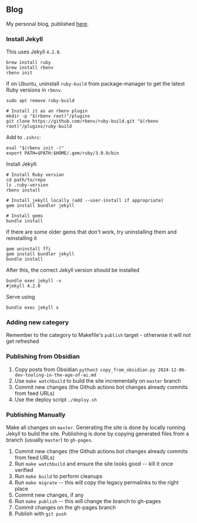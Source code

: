 ## Blog

My personal blog, published [here](https://mourjo.me/blog/).


### Install Jekyll
This uses Jekyll `4.2.0`.

```shell
brew install ruby
brew install rbenv
rbenv init
```

If on Ubuntu, uninstall `ruby-build` from package-manager to get the latest Ruby
versions in `rbenv`.
```shell
sudo apt remove ruby-build

# Install it as an rbenv plugin
mkdir -p "$(rbenv root)"/plugins
git clone https://github.com/rbenv/ruby-build.git "$(rbenv root)"/plugins/ruby-build

```

Add to `.zshrc`:

```shell
eval "$(rbenv init -)"
export PATH=$PATH:$HOME/.gem/ruby/3.0.0/bin
```

Install Jekyll:
```shell
# Install Ruby version
cd path/to/repo
ls .ruby-version
rbenv install

# Install jekyll locally (add --user-install if appropriate)
gem install bundler jekyll

# Install gems
bundle install
```

If there are some older gems that don't work, try uninstalling them and reinstalling it
```shell
gem uninstall ffi
gem install bundler jekyll
bundle install
```

After this, the correct Jekyll version should be installed

```shell
bundle exec jekyll -v
#jekyll 4.2.0
```

Serve using
```shell
bundle exec jekyll s
```


### Adding new category
Remember to the category to Makefile's `publish` target - otherwise it will not get refreshed

### Publishing from Obsidian

1. Copy posts from Obsidian `python3 copy_from_obsidian.py 2024-12-06-dev-tooling-in-the-age-of-ai.md`
2. Use `make watchbuild` to build the site incrementally on `master` branch
3. Commit new changes (the Github actions bot changes already commits from feed URLs)
4. Use the deploy script `./deploy.sh`

### Publishing Manually

Make all changes on `master`.
Generating the site is done by locally running Jekyll to build the site.
Publishing is done by copying generated files from a branch (usually `master`) to `gh-pages`.

1. Commit new changes (the Github actions bot changes already commits from feed URLs)
2. Run `make watchbuild` and ensure the site looks good -- kill it once verified
3. Run `make build` to perform cleanups
4. Run `make migrate` -- this will copy the legacy permalinks to the right place
5. Commit new changes, if any
6. Run `make publish` -- this will change the branch to gh-pages
7. Commit changes on the gh-pages branch
8. Publish with `git push`
